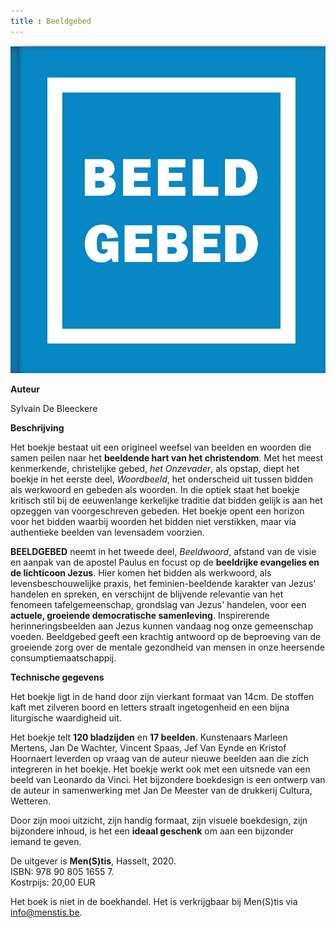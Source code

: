```yaml
---
title : Beeldgebed
---
```



![](./bg.jpg)

**Auteur**

Sylvain De Bleeckere

**Beschrijving**

Het boekje bestaat uit een origineel weefsel van beelden en woorden die samen peilen naar het **beeldende hart van het christendom**.
Met het meest kenmerkende, christelijke gebed, _het Onzevader_, als opstap, diept het boekje in het eerste deel, _Woordbeeld_, het onderscheid uit tussen bidden als werkwoord en gebeden als woorden. In die optiek staat het boekje kritisch stil bij de eeuwenlange kerkelijke traditie dat bidden gelijk is aan het opzeggen van voorgeschreven gebeden. Het boekje opent een horizon voor het bidden waarbij woorden het bidden niet verstikken, maar via authentieke beelden van levensadem voorzien.

**BEELDGEBED** neemt in het tweede deel, _Beeldwoord_, afstand van de visie en aanpak van de apostel Paulus en focust op de **beeldrijke evangelies en de lichticoon Jezus**. Hier komen het bidden als werkwoord,  als levensbeschouwelijke praxis, het feminien-beeldende karakter van Jezus' handelen en spreken, en verschijnt de blijvende relevantie van het fenomeen tafelgemeenschap, grondslag van Jezus' handelen, voor een **actuele, groeiende democratische samenleving**. Inspirerende herinneringsbeelden aan Jezus kunnen vandaag nog onze gemeenschap voeden. Beeldgebed geeft een krachtig antwoord op de beproeving van de groeiende zorg over de mentale gezondheid van mensen in onze heersende consumptiemaatschappij.

**Technische gegevens**

Het boekje ligt in de hand door zijn vierkant formaat van 14cm. De stoffen kaft met zilveren boord en letters straalt ingetogenheid en een bijna liturgische waardigheid uit.<br>

Het boekje telt **120 bladzijden** en **17 beelden**. Kunstenaars Marleen Mertens, Jan De Wachter, Vincent Spaas, Jef Van Eynde en Kristof Hoornaert leverden op vraag van de auteur nieuwe beelden aan die zich integreren in het boekje. Het boekje werkt ook met een uitsnede van een beeld van Leonardo da Vinci. Het bijzondere boekdesign is een ontwerp van de auteur in samenwerking met Jan De Meester van de drukkerij Cultura, Wetteren.<br> 

Door zijn mooi uitzicht, zijn handig formaat, zijn visuele boekdesign, zijn bijzondere inhoud, is het een **ideaal geschenk** om aan een bijzonder iemand te geven.
 
De uitgever is **Men(S)tis**, Hasselt, 2020.<br>
ISBN: 978 90 805 1655 7.<br>
Kostrpijs: 20,00 EUR<br>

Het boek is niet in de boekhandel. Het is verkrijgbaar bij Men(S)tis via info@menstis.be.<br> 

